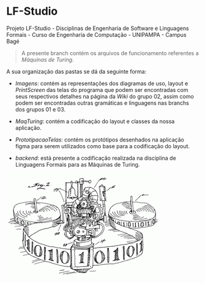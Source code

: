 # LF-Studio
Projeto LF-Studio - Disciplinas de Engenharia de Software e Linguagens Formais - Curso de Engenharia de Computação - UNIPAMPA - Campus Bagé

> A presente branch contém os arquivos de funcionamento referentes a *Máquinas de Turing*. 

A sua organização das pastas se dá da seguinte forma:
* _*Imagens*_: contém as representações dos diagramas de uso, layout e *PrintScreen* das telas do programa que podem ser encontradas com seus respectivos detalhes na página da *Wiki* do grupo 02, assim como podem ser encontradas outras gramáticas e linguagens nas branchs dos grupos 01 e 03.

* _*MaqTuring*_: contém a codificação do layout e classes da nossa aplicação.

* _*PrototipacaoTelas*_: contém os protótipos desenhados na aplicação figma para serem utilizados como base para a codificação do layout.

* _*backend*_: está presente a codificação realizada na disciplina de Linguagens Formais para as Máquinas de Turing.

![Imagem de capa de uma MT](https://github.com/cmbetemps/LF-Studio/blob/Grupo-02/Imagens/turingMachine.gif)